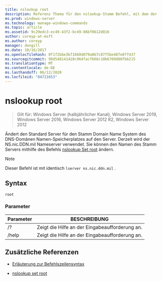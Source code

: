 ```yaml
---
title: nslookup root
description: Referenz Thema für den nslookup-Stamm Befehl, mit dem der Standard Server für den Stamm des Domänen Namespace der Domain Name System (DNS) auf den Server geändert wird.
ms.prod: windows-server
ms.technology: manage-windows-commands
ms.topic: article
ms.assetid: 9c29edc3-ec49-43f2-bc49-86bf0612d816
author: coreyp-at-msft
ms.author: coreyp
manager: dongill
ms.date: 10/16/2017
ms.openlocfilehash: 0f1f2bbe3b71660d079a0b7c87f5be487e0ff437
ms.sourcegitcommit: 99d548141428c964facf666c10b6709d80fbb215
ms.translationtype: MT
ms.contentlocale: de-DE
ms.lasthandoff: 06/12/2020
ms.locfileid: "84721653"
---
```

# <a name="nslookup-root"></a>nslookup root

> Gilt für: Windows Server (halbjährlicher Kanal), Windows Server 2019, Windows Server 2016, Windows Server 2012 R2, Windows Server 2012

Ändert den Standard Server für den Stamm Domain Name System des DNS-Domänen Namen-Speicherplatzes auf den Server. Derzeit wird der NS.nic.DDN.mil Nameserver verwendet. Sie können den Namen des Stamm Servers mithilfe des Befehls [nslookup Set root](nslookup-set-root.md) ändern.

> [!NOTE]
> Dieser Befehl ist mit identisch `lserver ns.nic.ddn.mil` .

## <a name="syntax"></a>Syntax

```
root
```

### <a name="parameters"></a>Parameter

| Parameter | BESCHREIBUNG |
| --------- | ----------- |
| /? | Zeigt die Hilfe an der Eingabeaufforderung an. |
| /help | Zeigt die Hilfe an der Eingabeaufforderung an. |

## <a name="additional-references"></a>Zusätzliche Referenzen

- [Erläuterung zur Befehlszeilensyntax](command-line-syntax-key.md)

- [nslookup set root](nslookup-set-root.md)
